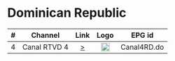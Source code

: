 <h1>Dominican Republic</h1>


| #   | Channel         | Link  | Logo | EPG id |
|:---:|:---------------:|:-----:|:----:|:------:|
| 4   | Canal RTVD 4       | [>](https://protvradiostream.com:1936/canal4rd-1/ngrp:canal4rd-1_all/playlist.m3u8) | <img height="20" src="https://static.wikia.nocookie.net/logopedia/images/4/4e/CERTV_4_2015.png"/> | Canal4RD.do |
